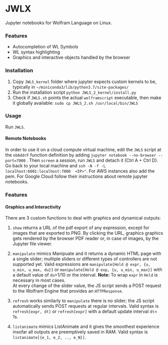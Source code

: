 # JWLX

Jupyter notebooks for Wolfram Language on Linux. 


### Features

* Autocompletion of WL Symbols
* WL syntax highlighting
* Graphics and interactive objects handled by the browser

### Installation

1. Copy `JWLS_kernel` folder where jupyter expects custom kernels to be, typically in `~/miniconda3/lib/python3.7/site-packages/` 
2. Run the installation script  `python JWLS_2_kernel/install.py` 
3. Check if `JWLS.sh` points the actual `wolframscript` executable, then make it globally available: `sudo cp JWLS_2.sh /usr/local/bin/JWLS`

### Usage 

Run `JWLS`. 


#### Remote Notebooks

In order to use it on a cloud compute virtual machine, edit the `JWLS` script at the `nbAddrF` function definition by adding `jupyter notebook --no-browser --port=7000` . Then `screen` a session, run `JWLS` and detach it (Ctrl A + Ctrl D). Go back to your local machine and   `ssh -N -f -L  localhost:6001:localhost:7000  <IP>"`.
For AWS instances also add the pem. For Google Cloud follow their instructions about remote jupyter notebooks. 


### Features 



#### Graphics and Interactivity

There are 3 custom functions to deal with graphics and dynamical outputs:

1. `show` returns a URL of the pdf export of any expression, except for images that are exported to PNG. By clicking the URL, graphics graphics gets rendered by the browser PDF reader or, in case of images, by the Jupyter file viewer.

2. `manipulate` mimics Manipuate and it returns a dynamic HTML page with a single slider; multiple sliders or different types of controllers are not supported yet. Valid expressions are  `manipulate[Hold @ expr, {u, u_min, u_max, du}]` or  `manipulate[Hold @ exp, {u, u_min, u_max}]` with a default value of `du`=1/10 or the interval. **Note:** To wrap `expr` in `Hold` is necessary in most cases.  
At every change of the slider value, the JS script sends a POST request to the Wolfram Engine that provides an `HTTPResponse`.  

3. `refresh` works similarly to `manipulate` there is no slider; the JS script automatically sends POST requests at regular intervals.  Valid syntax is `refresh[expr, dt]`  or `refresh[expr]`  with a default update interval `dt`= 1s.

4. `listanimate` mimics ListAnimate and it gives the smoothest experience insofar all outputs are preemptively saved in RAM. Valid syntax is `listanimate[{e_1, e_2, .., e_N}]`.




